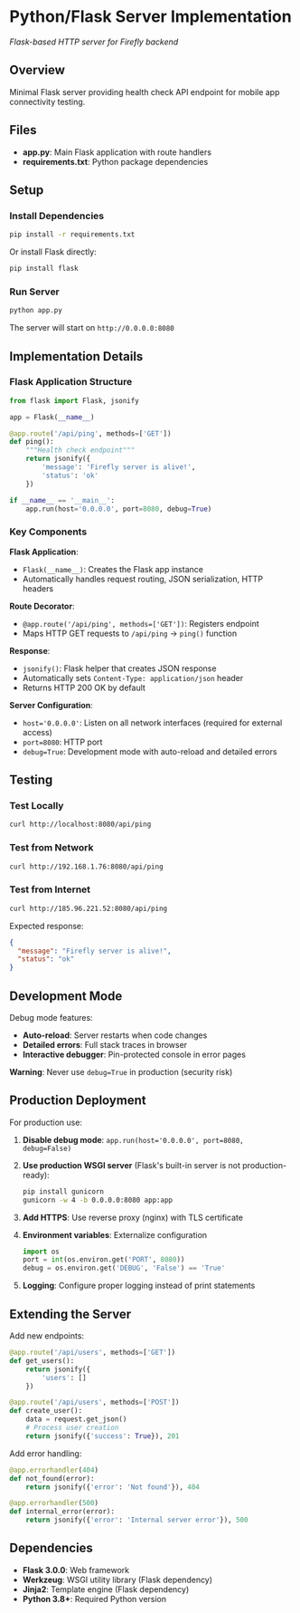 # Python/Flask Server Implementation
*Flask-based HTTP server for Firefly backend*

## Overview

Minimal Flask server providing health check API endpoint for mobile app connectivity testing.

## Files

- **app.py**: Main Flask application with route handlers
- **requirements.txt**: Python package dependencies

## Setup

### Install Dependencies

```bash
pip install -r requirements.txt
```

Or install Flask directly:
```bash
pip install flask
```

### Run Server

```bash
python app.py
```

The server will start on `http://0.0.0.0:8080`

## Implementation Details

### Flask Application Structure

```python
from flask import Flask, jsonify

app = Flask(__name__)

@app.route('/api/ping', methods=['GET'])
def ping():
    """Health check endpoint"""
    return jsonify({
        'message': 'Firefly server is alive!',
        'status': 'ok'
    })

if __name__ == '__main__':
    app.run(host='0.0.0.0', port=8080, debug=True)
```

### Key Components

**Flask Application**:
- `Flask(__name__)`: Creates the Flask app instance
- Automatically handles request routing, JSON serialization, HTTP headers

**Route Decorator**:
- `@app.route('/api/ping', methods=['GET'])`: Registers endpoint
- Maps HTTP GET requests to `/api/ping` → `ping()` function

**Response**:
- `jsonify()`: Flask helper that creates JSON response
- Automatically sets `Content-Type: application/json` header
- Returns HTTP 200 OK by default

**Server Configuration**:
- `host='0.0.0.0'`: Listen on all network interfaces (required for external access)
- `port=8080`: HTTP port
- `debug=True`: Development mode with auto-reload and detailed errors

## Testing

### Test Locally

```bash
curl http://localhost:8080/api/ping
```

### Test from Network

```bash
curl http://192.168.1.76:8080/api/ping
```

### Test from Internet

```bash
curl http://185.96.221.52:8080/api/ping
```

Expected response:
```json
{
  "message": "Firefly server is alive!",
  "status": "ok"
}
```

## Development Mode

Debug mode features:
- **Auto-reload**: Server restarts when code changes
- **Detailed errors**: Full stack traces in browser
- **Interactive debugger**: Pin-protected console in error pages

**Warning**: Never use `debug=True` in production (security risk)

## Production Deployment

For production use:

1. **Disable debug mode**: `app.run(host='0.0.0.0', port=8080, debug=False)`

2. **Use production WSGI server** (Flask's built-in server is not production-ready):
   ```bash
   pip install gunicorn
   gunicorn -w 4 -b 0.0.0.0:8080 app:app
   ```

3. **Add HTTPS**: Use reverse proxy (nginx) with TLS certificate

4. **Environment variables**: Externalize configuration
   ```python
   import os
   port = int(os.environ.get('PORT', 8080))
   debug = os.environ.get('DEBUG', 'False') == 'True'
   ```

5. **Logging**: Configure proper logging instead of print statements

## Extending the Server

Add new endpoints:

```python
@app.route('/api/users', methods=['GET'])
def get_users():
    return jsonify({
        'users': []
    })

@app.route('/api/users', methods=['POST'])
def create_user():
    data = request.get_json()
    # Process user creation
    return jsonify({'success': True}), 201
```

Add error handling:

```python
@app.errorhandler(404)
def not_found(error):
    return jsonify({'error': 'Not found'}), 404

@app.errorhandler(500)
def internal_error(error):
    return jsonify({'error': 'Internal server error'}), 500
```

## Dependencies

- **Flask 3.0.0**: Web framework
- **Werkzeug**: WSGI utility library (Flask dependency)
- **Jinja2**: Template engine (Flask dependency)
- **Python 3.8+**: Required Python version
